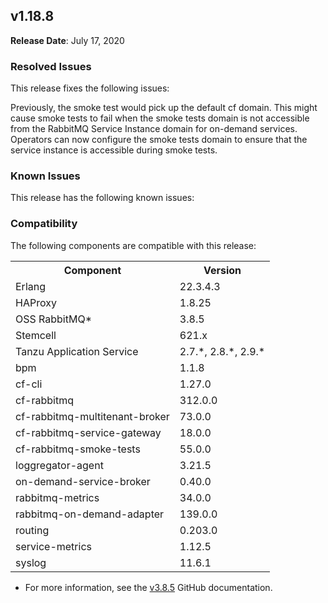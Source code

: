 ## <a id="1-18-8"></a> v1.18.8

**Release Date**: July 17, 2020

### Resolved Issues

This release fixes the following issues:

Previously, the smoke test would pick up the default cf domain. This might 
cause smoke tests to fail when the smoke tests domain is not accessible from
the RabbitMQ Service Instance domain for on-demand services. 
Operators can now configure the smoke tests domain to ensure that the service instance is accessible during smoke tests.


### Known Issues

This release has the following known issues:


### Compatibility

The following components are compatible with this release:

<table class="nice"> <th>Component</th> <th>Version</th> 	<tr>
		<td>Erlang</td>
		<td>22.3.4.3</td>
	</tr>
	<tr>
		<td>HAProxy</td>
		<td>1.8.25</td>
	</tr>
	<tr>
		<td>OSS RabbitMQ*</td>
		<td>3.8.5</td>
	</tr>
	<tr>
		<td>Stemcell</td>
		<td>621.x</td>
	</tr>
	<tr>
		<td>Tanzu Application Service</td>
		<td>2.7.*, 2.8.*, 2.9.*</td>
	</tr>
	<tr>
		<td>bpm</td>
		<td>1.1.8</td>
	</tr>
	<tr>
		<td>cf-cli</td>
		<td>1.27.0</td>
	</tr>
	<tr>
		<td>cf-rabbitmq</td>
		<td>312.0.0</td>
	</tr>
	<tr>
		<td>cf-rabbitmq-multitenant-broker</td>
		<td>73.0.0</td>
	</tr>
	<tr>
		<td>cf-rabbitmq-service-gateway</td>
		<td>18.0.0</td>
	</tr>
	<tr>
		<td>cf-rabbitmq-smoke-tests</td>
		<td>55.0.0</td>
	</tr>
	<tr>
		<td>loggregator-agent</td>
		<td>3.21.5</td>
	</tr>
	<tr>
		<td>on-demand-service-broker</td>
		<td>0.40.0</td>
	</tr>
	<tr>
		<td>rabbitmq-metrics</td>
		<td>34.0.0</td>
	</tr>
	<tr>
		<td>rabbitmq-on-demand-adapter</td>
		<td>139.0.0</td>
	</tr>
	<tr>
		<td>routing</td>
		<td>0.203.0</td>
	</tr>
	<tr>
		<td>service-metrics</td>
		<td>1.12.5</td>
	</tr>
	<tr>
		<td>syslog</td>
		<td>11.6.1</td>
	</tr></table>

* For more information, see the <a href="https://github.com/rabbitmq/rabbitmq-server/releases/tag/v3.8.5">v3.8.5</a> GitHub documentation.
